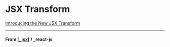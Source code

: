 # JSX Transform

[Introducing the New JSX Transform](https://reactjs.org/blog/2020/09/22/introducing-the-new-jsx-transform.html)

---

#### **From** [[_jsx]] / \_react-js

[//begin]: # "Autogenerated link references for markdown compatibility"
[_jsx]: _jsx "JSX"
[//end]: # "Autogenerated link references"
